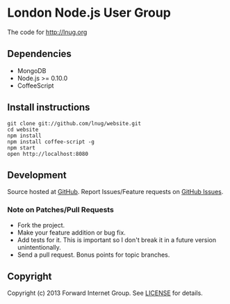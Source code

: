 # London Node.js User Group

The code for http://lnug.org

## Dependencies

* MongoDB
* Node.js >= 0.10.0
* CoffeeScript

## Install instructions

    git clone git://github.com/lnug/website.git
    cd website
    npm install
    npm install coffee-script -g
    npm start
    open http://localhost:8080

## Development

Source hosted at [GitHub](http://github.com/lnug/website).
Report Issues/Feature requests on [GitHub Issues](http://github.com/lnug/website/issues).

### Note on Patches/Pull Requests

 * Fork the project.
 * Make your feature addition or bug fix.
 * Add tests for it. This is important so I don't break it in a
   future version unintentionally.
 * Send a pull request. Bonus points for topic branches.

## Copyright

Copyright (c) 2013 Forward Internet Group. See [LICENSE](https://github.com/lnug/website/blob/master/LICENSE) for details.
